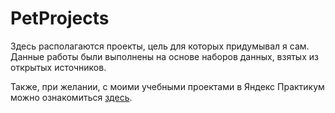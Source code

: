 # PetProjects

Здесь располагаются проекты, цель для которых придумывал я сам. Данные работы были выполнены на основе наборов данных, взятых из открытых источников. 

Также, при желании, с моими учебными проектами в Яндекс Практикум можно ознакомиться [здесь](https://github.com/Andrey-Mukoseev/YandexPracticum).
